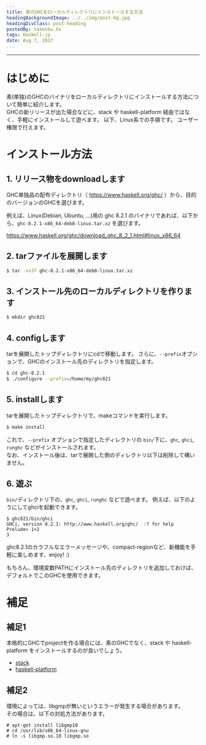 ```yaml
---
title: 素のGHCをローカルディレクトリにインストールする方法
headingBackgroundImage: ../../img/post-bg.jpg
headingDivClass: post-heading
postedBy: takenbu.hs
tags: Haskell-jp
date: Aug 7, 2017
...
```

---

はじめに
========

素(単独)のGHCのバイナリをローカルディレクトリにインストールする方法について簡単に紹介します。  
GHCの新リリースが出た場合などに、stack や haskell-platform 経由ではなく、手軽にインストールして遊べます。
以下、Linux系での手順です。 ユーザー権限で行えます。


インストール方法
================


## 1. リリース物をdownloadします

GHC単独品の配布ディレクトリ（ https://www.haskell.org/ghc/ ）から、目的のバージョンのGHCを選びます。  

例えば、Linux(Debian, Ubuntu, ...)用の ghc 8.2.1 のバイナリであれば、以下から、`ghc-8.2.1-x86_64-deb8-linux.tar.xz` を選びます。

  https://www.haskell.org/ghc/download_ghc_8_2_1.html#linux_x86_64


## 2. tarファイルを展開します

```sh
$ tar -xvJf ghc-8.2.1-x86_64-deb8-linux.tar.xz
```

## 3. インストール先のローカルディレクトリを作ります

```sh
$ mkdir ghc821
```

## 4. configします

tarを展開したトップディレクトリにcdで移動します。
さらに、`--prefix`オプションで、GHCのインストール先のディレクトリを指定します。

```sh
$ cd ghc-8.2.1
$ ./configure --prefix=/home/my/ghc821
```

## 5. installします

tarを展開したトップディレクトリで、makeコマンドを実行します。
```sh
$ make install
```

これで、`--prefix` オプションで指定したディレクトリの `bin/`下に、`ghc`, `ghci`, `runghc` などがインストールされます。  
なお、インストール後は、tarで展開した側のディレクトリ以下は削除して構いません。

## 6. 遊ぶ

`bin/`ディレクトリ下の、`ghc`, `ghci`, `runghc` などで遊べます。 例えば、以下のようにしてghciを起動できます。

```
$ ghc821/bin/ghci
GHCi, version 8.2.1: http://www.haskell.org/ghc/  :? for help
Prelude> 1+2
3
```

ghc8.2.1のカラフルなエラーメッセージや、compact-regionなど、新機能を手軽に楽しめます、enjoy! :)

もちろん、環境変数PATHにインストール先のディレクトリを追加しておけば、デフォルトでこのGHCを使用できます。


補足
====

## 補足1

本格的にGHCでprojectを作る場合には、素のGHCでなく、stack や haskell-platform をインストールするのが良いでしょう。

 * [stack](https://haskell-lang.org/get-started)
 * [haskell-platform](https://www.haskell.org/platform/)


## 補足2

環境によっては、libgmpが無いというエラーが発生する場合があります。  
その場合は、以下の対処方法があります。
```
# apt-get install libgmp10
# cd /usr/lib/x86_64-linux-gnu
# ln -s libgmp.so.10 libgmp.so
```

